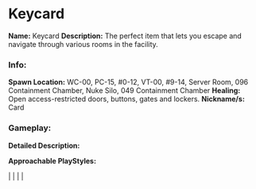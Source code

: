 # Keycard

**Name:** Keycard
**Description:** The perfect item that lets you escape and navigate through various rooms in the facility.

### Info:

**Spawn Location:** WC-00, PC-15, #0-12, VT-00, #9-14, Server Room, 096 Containment Chamber, Nuke Silo, 049 Containment Chamber
**Healing:** Open access-restricted doors, buttons, gates and lockers.
**Nickname/s:** Card

### Gameplay:

**Detailed Description:**

**Approachable PlayStyles:**

|
|
|
|